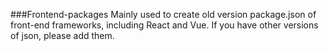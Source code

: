 ###Frontend-packages
Mainly used to create old version package.json of front-end frameworks, including React and Vue. If you have other versions of json, please add them.
